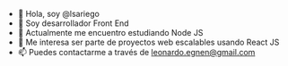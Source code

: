 - 👋 Hola, soy @lsariego
- 👀 Soy desarrollador Front End
- 🌱 Actualmente me encuentro estudiando Node JS
- 💞️ Me interesa ser parte de proyectos web escalables usando React JS
- 📫 Puedes contactarme a través de leonardo.egnen@gmail.com

<!---
lsariego/lsariego is a ✨ special ✨ repository because its `README.md` (this file) appears on your GitHub profile.
You can click the Preview link to take a look at your changes.
--->
